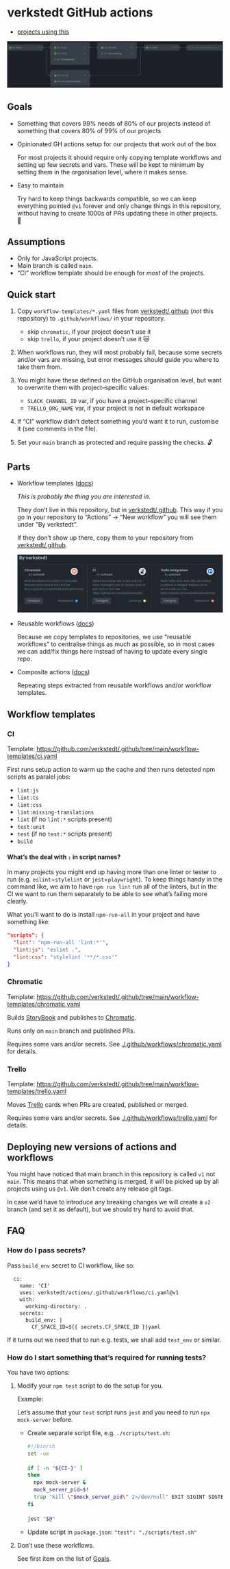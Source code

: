 # verkstedt GitHub actions

- [projects using this](https://github.com/search?type=code&q=-repo:verkstedt/actions+path:.github/workflows/+uses:+verkstedt/actions)

![](./screenshots/run.png)

## Goals

- Something that covers 99% needs of 80% of our projects instead of
  something that covers 80% of 99% of our projects

- Opinionated GH actions setup for our projects that work out of the box

  For most projects it should require only copying template workflows
  and setting up few secrets and vars. These will be kept to minimum by
  setting them in the organisation level, where it makes sense.

- Easy to maintain

  Try hard to keep things backwards compatible, so we can keep
  everything pointed `@v1` forever and only change things in this
  repository, without having to create 1000s of PRs updating these in
  other projects. 🧘

## Assumptions

- Only for JavaScript projects.
- Main branch is called `main`.
- “CI” workflow template should be enough for _most_ of the projects.

## Quick start

1. Copy `workflow-templates/*.yaml` files from
   [verkstedt/.github][workflow-templates] (_not_ this repository) to
   `.github/workflows/` in your repository.

   - skip `chromatic`, if your project doesn’t use it
   - skip `trello`, if your project doesn’t use it 😿

2. When workflows run, they will most probably fail, because some
   secrets and/or vars are missing, but error messages should guide you
   where to take them from.

3. You might have these defined on the GitHub organisation level, but
   want to overwrite them with project–specific values:

   - `SLACK_CHANNEL_ID` var, if you have a project–specific channel
   - `TRELLO_ORG_NAME` var, if your project is not in default workspace

4. If “CI” workflow didn’t detect something you’d want it to run,
   customise it (see comments in the file).

5. Set your `main` branch as protected and require passing the checks. 🔓

## Parts

- Workflow templates
  ([docs](https://docs.github.com/en/actions/using-workflows/creating-starter-workflows-for-your-organization))

  _This is probably the thing you are interested in._

  They don’t live in this repository, but in
  [verkstedt/.github][workflow-templates]. This way if you go in your
  repository to “Actions” → “New workflow” you will see them under “By
  verkstedt”.

  If they don’t show up there, copy them to your repository from
  [verkstedt/.github][workflow-templates].

  ![](./screenshots/workflows-by-verkstedt.png)

- Reusable workflows
  ([docs](https://docs.github.com/en/actions/using-workflows/reusing-workflows))

  Because we copy templates to repositories, we use “reusable workflows”
  to centralise things as much as possible, so in most cases we can
  add/fix things here instead of having to update every single repo.

- Composite actions
  ([docs](https://docs.github.com/en/actions/creating-actions/creating-a-composite-action))

  Repeating steps extracted from reusable workflows and/or workflow
  templates.

## Workflow templates

### CI

Template:
<https://github.com/verkstedt/.github/tree/main/workflow-templates/ci.yaml>

First runs setup action to warm up the cache and then runs detected npm
scripts as paralel jobs:

- `lint:js`
- `lint:ts`
- `lint:css`
- `lint:missing-translations`
- `lint` (if no `lint:*` scripts present)
- `test:unit`
- `test` (if no `test:*` scripts present)
- `build`

#### What’s the deal with `:` in script names?

In many projects you might end up having more than one linter or tester
to run (e.g. `eslint`+`stylelint` or `jest`+`playwright`). To keep
things handy in the command like, we aim to have `npm run lint` run all
of the linters, but in the CI we want to run them separately to be able
to see what’s failing more clearly.

What you’ll want to do is install `npm-run-all` in your project and
have something like:

```json
"scripts": {
  "lint": "npm-run-all 'lint:*'",
  "lint:js": "eslint .",
  "lint:css": "stylelint '**/*.css'"
}
```

### Chromatic

Template:
<https://github.com/verkstedt/.github/tree/main/workflow-templates/chromatic.yaml>

Builds [StoryBook] and publishes to [Chromatic].

Runs only on `main` branch and published PRs.

Requires some vars and/or secrets.
See [./.github/workflows/chromatic.yaml][workflow-chromatic] for details.

### Trello

Template:
<https://github.com/verkstedt/.github/tree/main/workflow-templates/trello.yaml>

Moves [Trello] cards when PRs are created, published or merged.

Requires some vars and/or secrets.
See [./.github/workflows/trello.yaml][workflow-trello] for details.

## Deploying new versions of actions and workflows

You might have noticed that main branch in this repository is called
`v1` not `main`. This means that when something is merged, it will be
picked up by all projects using us `@v1`. We don’t create any release
git tags.

In case we’d have to introduce any breaking changes we will create a
`v2` branch (and set it as default), but we should try hard to avoid
that.

## FAQ

### How do I pass secrets?

Pass `build_env` secret to CI workflow, like so:

```jobs:
  ci:
    name: 'CI'
    uses: verkstedt/actions/.github/workflows/ci.yaml@v1
    with:
      working-directory: .
    secrets:
      build_env: |
        CF_SPACE_ID=${{ secrets.CF_SPACE_ID }}yaml
```

If it turns out we need that to run e.g. tests, we shall add `test_env`
or similar.

### How do I start something that’s required for running tests?

You have two options:

1. Modify your `npm test` script to do the setup for you.

   Example:

   Let’s assume that your `test` script runs `jest` and you need to run
   `npx mock-server` before.

   - Create separate script file, e.g. `./scripts/test.sh`:

     ```sh
     #!/bin/sh
     set -ue

     if [ -n "${CI-}" ]
     then
       npx mock-server &
       mock_server_pid=$!
       trap "kill \"$mock_server_pid\" 2>/dev/null" EXIT SIGINT SIGTERM SIGHUP
     fi

     jest "$@"
     ```

   - Update script in `package.json`: `"test": "./scripts/test.sh"`

2. Don’t use these workflows.

   See first item on the list of [Goals](#goals).

[storybook]: https://storybook.js.org/docs/get-started/install
[chromatic]: https://www.chromatic.com/start
[trello]: https://trello.com
[workflow-chromatic]: ./.github/workflows/chromatic.yaml
[workflow-trello]: ./.github/workflows/trello.yaml
[workflow-templates]: https://github.com/verkstedt/.github/tree/main/workflow-templates
